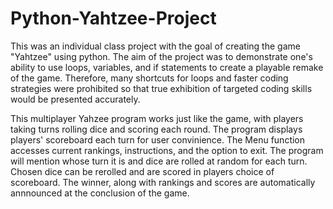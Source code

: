 # Python-Yahtzee-Project

This was an individual class project with the goal of creating the game "Yahtzee" using python. The aim of the project was to demonstrate one's ability to use loops, variables, and if statements to create a playable remake of the game. Therefore, many shortcuts for loops and faster coding strategies were prohibited so that true exhibition of targeted coding skills would be presented accurately.

This multiplayer Yahzee program works just like the game, with players taking turns rolling dice and scoring each round. The program displays players' scoreboard each turn for user convinience. The Menu function accesses current rankings, instructions, and the option to exit. The program will mention whose turn it is and dice are rolled at random for each turn. Chosen dice can be rerolled and are scored in players choice of scoreboard. The winner, along with rankings and scores are automatically annnounced at the conclusion of the game.
